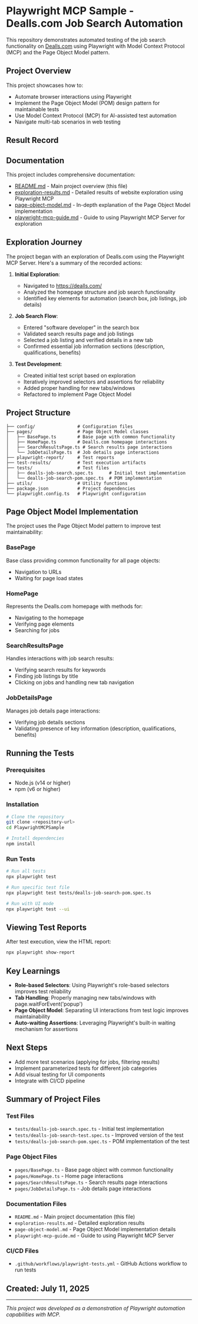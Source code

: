 # Playwright MCP Sample - Dealls.com Job Search Automation

This repository demonstrates automated testing of the job search functionality on [Dealls.com](https://dealls.com/) using Playwright with Model Context Protocol (MCP) and the Page Object Model pattern.

## Project Overview

This project showcases how to:
- Automate browser interactions using Playwright
- Implement the Page Object Model (POM) design pattern for maintainable tests
- Use Model Context Protocol (MCP) for AI-assisted test automation
- Navigate multi-tab scenarios in web testing

## Result Record


## Documentation

This project includes comprehensive documentation:
- [README.md](README.md) - Main project overview (this file)
- [exploration-results.md](exploration-results.md) - Detailed results of website exploration using Playwright MCP
- [page-object-model.md](page-object-model.md) - In-depth explanation of the Page Object Model implementation
- [playwright-mcp-guide.md](playwright-mcp-guide.md) - Guide to using Playwright MCP Server for exploration

## Exploration Journey

The project began with an exploration of Dealls.com using the Playwright MCP Server. Here's a summary of the recorded actions:

1. **Initial Exploration**: 
   - Navigated to https://dealls.com/
   - Analyzed the homepage structure and job search functionality
   - Identified key elements for automation (search box, job listings, job details)

2. **Job Search Flow**:
   - Entered "software developer" in the search box
   - Validated search results page and job listings
   - Selected a job listing and verified details in a new tab
   - Confirmed essential job information sections (description, qualifications, benefits)

3. **Test Development**:
   - Created initial test script based on exploration
   - Iteratively improved selectors and assertions for reliability
   - Added proper handling for new tabs/windows
   - Refactored to implement Page Object Model

## Project Structure

```
├── config/                # Configuration files
├── pages/                 # Page Object Model classes
│   ├── BasePage.ts        # Base page with common functionality
│   ├── HomePage.ts        # Dealls.com homepage interactions
│   ├── SearchResultsPage.ts # Search results page interactions
│   └── JobDetailsPage.ts  # Job details page interactions
├── playwright-report/     # Test reports
├── test-results/          # Test execution artifacts
├── tests/                 # Test files
│   ├── dealls-job-search.spec.ts      # Initial test implementation
│   └── dealls-job-search-pom.spec.ts  # POM implementation
├── utils/                 # Utility functions
├── package.json           # Project dependencies
└── playwright.config.ts   # Playwright configuration
```

## Page Object Model Implementation

The project uses the Page Object Model pattern to improve test maintainability:

### BasePage

Base class providing common functionality for all page objects:
- Navigation to URLs
- Waiting for page load states

### HomePage

Represents the Dealls.com homepage with methods for:
- Navigating to the homepage
- Verifying page elements
- Searching for jobs

### SearchResultsPage

Handles interactions with job search results:
- Verifying search results for keywords
- Finding job listings by title
- Clicking on jobs and handling new tab navigation

### JobDetailsPage

Manages job details page interactions:
- Verifying job details sections
- Validating presence of key information (description, qualifications, benefits)

## Running the Tests

### Prerequisites

- Node.js (v14 or higher)
- npm (v6 or higher)

### Installation

```bash
# Clone the repository
git clone <repository-url>
cd PlaywrightMCPSample

# Install dependencies
npm install
```

### Run Tests

```bash
# Run all tests
npx playwright test

# Run specific test file
npx playwright test tests/dealls-job-search-pom.spec.ts

# Run with UI mode
npx playwright test --ui
```

## Viewing Test Reports

After test execution, view the HTML report:

```bash
npx playwright show-report
```

## Key Learnings

- **Role-based Selectors**: Using Playwright's role-based selectors improves test reliability
- **Tab Handling**: Properly managing new tabs/windows with page.waitForEvent('popup')
- **Page Object Model**: Separating UI interactions from test logic improves maintainability
- **Auto-waiting Assertions**: Leveraging Playwright's built-in waiting mechanism for assertions

## Next Steps

- Add more test scenarios (applying for jobs, filtering results)
- Implement parameterized tests for different job categories
- Add visual testing for UI components
- Integrate with CI/CD pipeline

## Summary of Project Files

### Test Files
- `tests/dealls-job-search.spec.ts` - Initial test implementation
- `tests/dealls-job-search-test.spec.ts` - Improved version of the test
- `tests/dealls-job-search-pom.spec.ts` - POM implementation of the test

### Page Object Files
- `pages/BasePage.ts` - Base page object with common functionality
- `pages/HomePage.ts` - Home page interactions
- `pages/SearchResultsPage.ts` - Search results page interactions
- `pages/JobDetailsPage.ts` - Job details page interactions

### Documentation Files
- `README.md` - Main project documentation (this file)
- `exploration-results.md` - Detailed exploration results
- `page-object-model.md` - Page Object Model implementation details
- `playwright-mcp-guide.md` - Guide to using Playwright MCP Server

### CI/CD Files
- `.github/workflows/playwright-tests.yml` - GitHub Actions workflow to run tests

## Created: July 11, 2025

---

*This project was developed as a demonstration of Playwright automation capabilities with MCP.*
